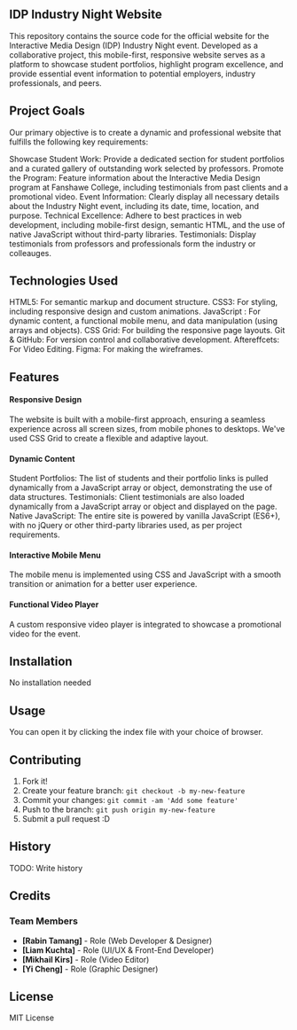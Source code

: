 
## IDP Industry Night Website 

This repository contains the source code for the official website for the Interactive Media Design (IDP) Industry Night event. Developed as a collaborative project, this mobile-first, responsive website serves as a platform to showcase student portfolios, highlight program excellence, and provide essential event information to potential employers, industry professionals, and peers.


## Project Goals

Our primary objective is to create a dynamic and professional website that fulfills the following key requirements:

   Showcase Student Work: Provide a dedicated section for student portfolios and a curated gallery of outstanding work selected by professors.
   Promote the Program: Feature information about the Interactive Media Design program at Fanshawe College, including testimonials from past clients and a promotional video.
   Event Information: Clearly display all necessary details about the Industry Night event, including its date, time, location, and purpose.
   Technical Excellence: Adhere to best practices in web development, including mobile-first design, semantic HTML, and the use of native JavaScript without third-party libraries.
   Testimonials: Display testimonials from professors and professionals form the industry or colleauges.



## Technologies Used

   HTML5: For semantic markup and document structure.
   CSS3: For styling, including responsive design and custom animations.
   JavaScript : For dynamic content, a functional mobile menu, and data manipulation (using arrays and objects).
   CSS Grid: For building the responsive page layouts.
   Git & GitHub: For version control and collaborative development.
   Aftereffcets: For Video Editing.
   Figma: For making the wireframes.


##  Features

#### Responsive Design

The website is built with a mobile-first approach, ensuring a seamless experience across all screen sizes, from mobile phones to desktops. We've used CSS Grid to create a flexible and adaptive layout.

#### Dynamic Content

  Student Portfolios: The list of students and their portfolio links is pulled dynamically from a JavaScript array or object, demonstrating the use of data structures.
  Testimonials: Client testimonials are also loaded dynamically from a JavaScript array or object and displayed on the page.
  Native JavaScript: The entire site is powered by vanilla JavaScript (ES6+), with no jQuery or other third-party libraries used, as per project requirements.

#### Interactive Mobile Menu

The mobile menu is implemented using CSS and JavaScript with a smooth transition or animation for a better user experience.

#### Functional Video Player

A custom responsive video player is integrated to showcase a promotional video for the event.


## Installation  
No installation needed  

## Usage  
You can open it by clicking the index file with your choice of browser.  

## Contributing  
1. Fork it!  
2. Create your feature branch: `git checkout -b my-new-feature`  
3. Commit your changes: `git commit -am 'Add some feature'`  
4. Push to the branch: `git push origin my-new-feature`  
5. Submit a pull request :D  

## History  
TODO: Write history  

## Credits  
### Team Members

  * **[Rabin Tamang]** - Role (Web Developer & Designer)
  * **[Liam Kuchta]** - Role (UI/UX & Front-End Developer)
  * **[Mikhail Kirs]** - Role (Video Editor)
  * **[Yi Cheng]** - Role (Graphic Designer)


## License  
MIT License  